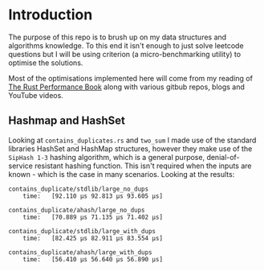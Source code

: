 # Introduction

The purpose of this repo is to brush up on my data structures and algorithms knowledge. To this end it isn't enough to just solve leetcode questions but I will be using criterion (a micro-benchmarking utility) to optimise the solutions.

Most of the optimisations implemented here will come from my reading of [The Rust Performance Book](https://nnethercote.github.io/perf-book/) along with various gitbub repos, blogs and YouTube videos.

## Hashmap and HashSet

Looking at `contains_duplicates.rs` and `two_sum` I made use of the standard libraries HashSet and HashMap structures, however they make use of the `SipHash 1-3` hashing algorithm, which is a general purpose, denial-of-service resistant hashing function. This isn't required when the inputs are known - which is the case in many scenarios. Looking at the results:

```shell
contains_duplicate/stdlib/large_no_dups
    time:   [92.110 µs 92.813 µs 93.605 µs]

contains_duplicate/ahash/large_no_dups
    time:   [70.889 µs 71.135 µs 71.402 µs]

contains_duplicate/stdlib/large_with_dups
    time:   [82.425 µs 82.911 µs 83.554 µs]

contains_duplicate/ahash/large_with_dups
    time:   [56.410 µs 56.640 µs 56.890 µs]
```
